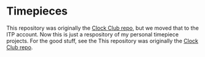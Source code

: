 # Timepieces

This repository was originally the [Clock Club repo](https://github.com/ITPNYU/clock-club), but we moved that to the ITP account. Now this is just a respository of my personal timepiece projects. For the good stuff, see the 
This repository was originally the [Clock Club repo](https://github.com/ITPNYU/clock-club).
